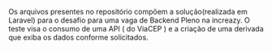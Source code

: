 Os arquivos presentes no repositório compõem a solução(realizada em Laravel)  para o desafio
para uma vaga de Backend Pleno na increazy. O teste visa o consumo de
uma API ( do ViaCEP ) e a criação de uma derivada que exiba os dados conforme solicitados. 
